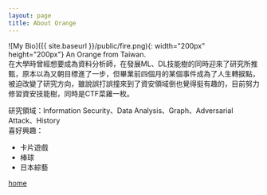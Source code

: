 ```yaml
---
layout: page
title: About Orange
---
```

![My Bio]({{ site.baseurl }}/public/fire.png){: width="200px" height="200px"}
An Orange from Taiwan.   
在大學時曾經想要成為資料分析師，在發展ML、DL技能樹的同時迎來了研究所推甄，原本以為又朝目標進了一步，但畢業前四個月的某個事件成為了人生轉捩點，被迫改變了研究方向，雖說誤打誤撞來到了資安領域倒也覺得挺有趣的，目前努力修習資安技能樹，同時是CTF菜雞一枚。  
 
研究領域：Information Security、Data Analysis、Graph、Adversarial Attack、History  
喜好興趣：  
* 卡片遊戲  
* 棒球 
* 日本綜藝


[home](<{{ site.baseurl }}/>)
